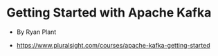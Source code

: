 # Getting Started with Apache Kafka

- By Ryan Plant

- https://www.pluralsight.com/courses/apache-kafka-getting-started

